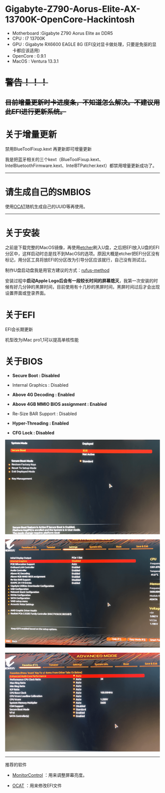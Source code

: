 # Gigabyte-Z790-Aorus-Elite-AX-13700K-OpenCore-Hackintosh

- Motherboard :Gigabyte Z790 Aorus Elite ax DDR5
- CPU : I7 13700K
- GPU : Gigabyte RX6600 EAGLE 8G (EFI没对显卡做处理，只要是免驱的显卡都应该适用)
- OpenCore : 0.9.1
- MacOS : Ventura 13.3.1

# ~~警告！！！~~

## ~~目前增量更新时卡进度条，不知道怎么解决。不建议用此EFI进行更新系统。~~

# 关于增量更新

禁用BlueToolFixup.kext 再更新即可增量更新

我是把蓝牙相关的三个kext（BlueToolFixup.kext、IntelBluetoothFirmware.kext、IntelBTPatcher.kext）都禁用增量更新成功了。

---

# 请生成自己的SMBIOS

使用[OCAT](https://github.com/ic005k/OCAuxiliaryTools/releases)随机生成自己的UUID等再使用。


---


# 关于安装

之前是下载完整的MacOS镜像，再使用[etcher](https://github.com/balena-io/etcher)刷入U盘，之后把EFI放入U盘的EFI分区中，这样启动时总是找不到MacOS的选项。原因大概是etcher把EFI分区没有标记，用分区工具将放EFI的分区改为引导分区应该就行，自己没有测试过。

制作U盘启动盘我是用官方建议的方式：[rufus-method](https://dortania.github.io/OpenCore-Install-Guide/installer-guide/windows-install.html#rufus-method)

安装过程中**启动Apple Logo后会有一段较长时间的屏幕熄灭**，我第一次安装的时候有好几分钟的黑屏时间，目前使用有十几秒的黑屏时间，黑屏时间过后才会出现设置界面或登录界面。

# 关于EFI

EFI会长期更新

机型改为iMac pro1,1可以提高单核性能


# 关于BIOS

- **Secure Boot : Disabled**

- Internal Graphics : Disabled

- **Above 4G Decoding : Enabled**

- **Above 4GB MMIO BIOS assignment : Enabled**

- Re-Size BAR Support : Disabled

- **Hyper-Threading : Enabled**

- **CFG Lock : Disabled**

![image info](./1.png)

![image info](./2.png)

![image info](./3.png)



---

推荐的软件

- [MonitorControl](https://github.com/MonitorControl/MonitorControl) ：用来调整屏幕亮度。

- [OCAT](https://github.com/ic005k/OCAuxiliaryTools/releases) ：用来修改EFI文件
